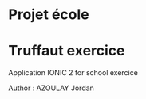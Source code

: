 # Projet école
# Truffaut exercice

Application IONIC 2 for school exercice 

Author : AZOULAY Jordan
